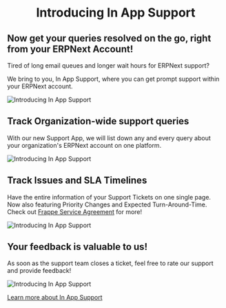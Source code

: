 # <center>Introducing In App Support</center>

## Now get your queries resolved on the go, right from your ERPNext Account!

Tired of long email queues and longer wait hours for ERPNext support? 

We bring to you, In App Support, where you can get prompt support within your ERPNext account.

![Introducing In App Support](/docs/assets/img/in-app-support/in-app-support-help-tab.png)

## Track Organization-wide support queries

With our new Support App, we will list down any and every query about your organization's ERPNext account on one platform. 

![Introducing In App Support](/docs/assets/img/in-app-support/in-app-support-list.png)

## Track Issues and SLA Timelines

Have the entire information of your Support Tickets on one single page. Now also featuring Priority Changes and Expected Turn-Around-Time. Check out [Frappe Service Agreement](https://erpnext.com/support-sla) for more!

![Introducing In App Support](/docs/assets/img/in-app-support/in-app-support-img-3.png)

## Your feedback is valuable to us! 

As soon as the support team closes a ticket, feel free to rate our support and provide feedback!

![Introducing In App Support](/docs/assets/img/in-app-support/in-app-support-5.gif)

[Learn more about In App Support](/in-app-support)